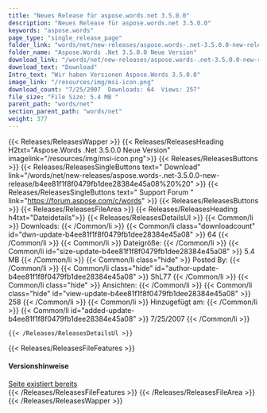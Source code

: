 ```yaml
---
title: "Neues Release für aspose.words.net 3.5.0.0"
description: "Neues Release für aspose.words.net 3.5.0.0" 
keywords: "aspose.words" 
page_type: "single_release_page"
folder_link: "words/net/new-releases/aspose.words-.net-3.5.0.0-new-release/"
folder_name: "Aspose.Words .Net 3.5.0.0 Neue Version"
download_link: "/words/net/new-releases/aspose.words-.net-3.5.0.0-new-release/b4ee81f1f8f0479fb1dee28384e45a08"
download_text: "Download"
Intro_text: "Wir haben Versionen Aspose.Words 3.5.0.0"
image_link: "/resources/img/msi-icon.png"
download_count: "7/25/2007  Downloads: 64  Views: 257"
file_size: "File Size: 5.4 MB "
parent_path: "words/net"
section_parent_path: "words/net"
weight: 377
---
```


{{< Releases/ReleasesWapper >}}
  {{< Releases/ReleasesHeading H2txt="Aspose.Words .Net 3.5.0.0 Neue Version" imagelink="/resources/img/msi-icon.png">}}
  {{< Releases/ReleasesButtons >}}
    {{< Releases/ReleasesSingleButtons text=" Download" link="/words/net/new-releases/aspose.words-.net-3.5.0.0-new-release/b4ee81f1f8f0479fb1dee28384e45a08%20%20" >}}
    {{< Releases/ReleasesSingleButtons text=" Support Forum " link="https://forum.aspose.com/c/words" >}}
  {{< Releases/ReleasesButtons >}}
  {{< Releases/ReleasesFileArea >}}
    {{< Releases/ReleasesHeading h4txt="Dateidetails">}}
    {{< Releases/ReleasesDetailsUl >}}
            {{< Common/li >}} Downloads: {{< /Common/li >}}
      {{< Common/li class="downloadcount" id="dwn-update-b4ee81f1f8f0479fb1dee28384e45a08" >}} 64 {{< /Common/li >}}
      {{< Common/li >}} Dateigröße: {{< /Common/li >}}
      {{< Common/li id="size-update-b4ee81f1f8f0479fb1dee28384e45a08" >}} 5.4 MB {{< /Common/li >}} 
      {{< Common/li  class="hide" >}} Posted By: {{< /Common/li >}} 
      {{< Common/li class="hide" id="author-update-b4ee81f1f8f0479fb1dee28384e45a08" >}} ShL77 {{< /Common/li >}}
      {{< Common/li class="hide" >}} Ansichten: {{< /Common/li >}}
      {{< Common/li class="hide" id="view-update-b4ee81f1f8f0479fb1dee28384e45a08" >}} 258 {{< /Common/li >}}
      {{< Common/li >}} Hinzugefügt am: {{< /Common/li >}}
      {{< Common/li id="added-update-b4ee81f1f8f0479fb1dee28384e45a08" >}} 7/25/2007 {{< /Common/li >}} 

    {{< /Releases/ReleasesDetailsUl >}}

  {{< Releases/ReleasesFileFeatures >}}
      <h4>Versionshinweise</h4><div> <a href="Page" already exists>Seite existiert bereits</a></div>
  {{< /Releases/ReleasesFileFeatures >}}
 {{< /Releases/ReleasesFileArea >}}
{{< /Releases/ReleasesWapper >}}



